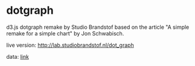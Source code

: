 dotgraph
==========

d3.js dotgraph remake by Studio Brandstof based on the article "A simple remake for a simple chart" by Jon Schwabisch.

live version: <a href="http://lab.studiobrandstof.nl/dot_graph">http://lab.studiobrandstof.nl/dot_graph</a>

data: <a href="https://github.com/gordonhatusupy/dotgraph/blob/master/ftdata.csv">link</a>
